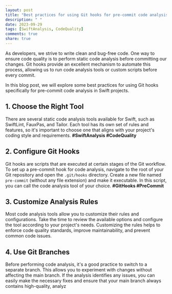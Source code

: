 ```yaml
---
layout: post
title: "Best practices for using Git hooks for pre-commit code analysis in Swift projects"
description: " "
date: 2023-09-29
tags: [SwiftAnalysis, CodeQuality]
comments: true
share: true
---
```


As developers, we strive to write clean and bug-free code. One way to ensure code quality is to perform static code analysis before committing our changes. Git hooks provide an excellent mechanism to automate this process, allowing us to run code analysis tools or custom scripts before every commit.

In this blog post, we will explore some best practices for using Git hooks specifically for pre-commit code analysis in Swift projects.

## 1. Choose the Right Tool
There are several static code analysis tools available for Swift, such as SwiftLint, FauxPas, and Tailor. Each tool has its own set of rules and features, so it's important to choose one that aligns with your project's coding style and requirements. **#SwiftAnalysis #CodeQuality**

## 2. Configure Git Hooks
Git hooks are scripts that are executed at certain stages of the Git workflow. To set up a pre-commit hook for code analysis, navigate to the root of your Git repository and open the `.git/hooks` directory. Create a new file named `pre-commit` (without any file extension) and make it executable. In this script, you can call the code analysis tool of your choice. **#GitHooks #PreCommit**

## 3. Customize Analysis Rules
Most code analysis tools allow you to customize their rules and configurations. Take the time to review the available options and configure the tool according to your project's needs. Customizing the rules helps to enforce code quality standards, improve maintainability, and prevent common code issues.

## 4. Use Git Branches
Before performing code analysis, it's a good practice to switch to a separate branch. This allows you to experiment with changes without affecting the main branch. If the analysis identifies any issues, you can easily make the necessary fixes and ensure that your main branch always contains high-quality, analyz